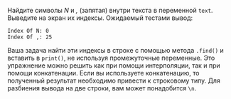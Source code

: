 
Найдите символы *N* и *,* (запятая) внутри текста в переменной `text`. Выведите на экран их индексы. Ожидаемый тестами вывод:

```text
Index Of N: 0
Index Of ,: 25
```

Ваша задача найти эти индексы в строке с помощью метода `.find()` и вставить в `print()`, не используя промежуточные переменные. Это упражнение можно решить как при помощи интерполяции, так и при помощи конкатенации. Если вы используете конкатенацию, то полученный результат необходимо привести к строковому типу. Для разбиения вывода на две строки, вам может понадобится `\n`.
